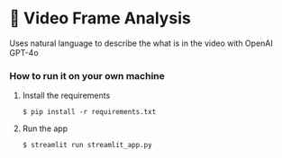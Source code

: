 # 🎈 Video Frame Analysis 

Uses natural language to describe the what is in the video with OpenAI GPT-4o

### How to run it on your own machine

1. Install the requirements

   ```
   $ pip install -r requirements.txt
   ```

2. Run the app

   ```
   $ streamlit run streamlit_app.py
   ```
